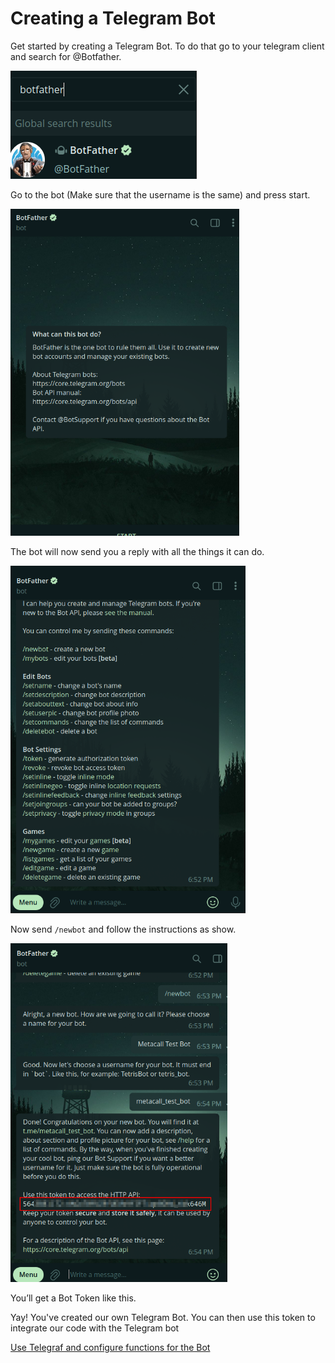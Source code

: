 # Creating a Telegram Bot

Get started by creating a Telegram Bot. To do that go to your telegram client and search for @Botfather.

![](./BotFatherSearch.png)

Go to the bot (Make sure that the username is the same) and press start. 

![](./BotFatherHome.png)

The bot will now send you a reply with all the things it can do.

![](./BotFatherReply.png)

Now send `/newbot` and follow the instructions as show.

![](./BotFatherInstruction.png)

You’ll get a Bot Token like this.

Yay! You've created our own Telegram Bot. You can then use this token to integrate our code with the Telegram bot

[Use Telegraf and configure functions for the Bot](../Using_Telegraf/Using_Telegraf.md)